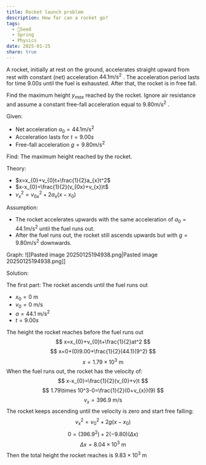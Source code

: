 ```yaml
---
title: Rocket launch problem
description: How far can a rocket go?
tags:
  - 🌱Seed
  - Spring
  - Physics
date: 2025-01-25
share: true
---
```

A rocket, initially at rest on the ground, accelerates straight upward from rest with constant (net) acceleration $44.1\text{m/s}^2$ . The acceleration period lasts for time $9.00s$ until the fuel is exhausted. After that, the rocket is in free fall. 

Find the maximum height $y_{max}$ reached by the rocket. Ignore air resistance and assume a constant free-fall acceleration equal to $9.80\text{m/s}^2$ . 

Given: 
* Net acceleration $a_{0}=44.1\text{m/s}^2$ 
* Acceleration lasts for $t=9.00s$
* Free-fall acceleration $g=9.80\text{m/s}^2$

Find: The maximum height reached by the rocket.

Theory:
* $x=x_{0}+v_{0}t+\frac{1}{2}a_{x}t^2$
* $x-x_{0}=\frac{1}{2}(v_{0x}+v_{x})t$
* $v_{x}^2=v_{0x}^2+2a_{x}(x-x_{0})$

Assumption:
* The rocket accelerates upwards with the same acceleration of $a_{0}=44.1\text{m/s}^2$ until the fuel runs out.
* After the fuel runs out, the rocket still ascends upwards but with $g=9.80\text{m/s}^2$ downwards.

Graph: ![[Pasted image 20250125194938.png|Pasted image 20250125194938.png]]

Solution:

The first part: The rocket ascends until the fuel runs out
* $x_{0}=0\text{ m}$
* $v_{0}=0\text{ m/s}$
* $a=44.1\text{ m/s}^2$
* $t=9.00s$

The height the rocket reaches before the fuel runs out
$$
x=x_{0}+v_{0}t+\frac{1}{2}at^2
$$
$$
x=0+(0)9.00+\frac{1}{2}(44.1)(9^2)
$$
$$
x=1.79\times 10^3\text{ m}
$$
When the fuel runs out, the rocket has the velocity of:
$$
x-x_{0}=\frac{1}{2}(v_{0}+v)t
$$
$$
1.79\times 10^3-0=\frac{1}{2}(0+v_{x})(9)
$$
$$
v_{x}=396.9\text{ m/s}
$$
The rocket keeps ascending until the velocity is zero and start free falling:
$$
v_{x}^2=v_{0}^2+2g_{}(x-x_{0})
$$
$$
0=(396.9^2)+2(-9.80)(\Delta x)
$$
$$
\Delta x=8.04\times 10^3\text{ m}
$$
Then the total height the rocket reaches is $9.83\times 10^3\text{ m}$